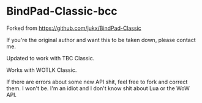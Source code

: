 # BindPad-Classic-bcc

Forked from https://github.com/jukx/BindPad-Classic

If you're the original author and want this to be taken down, please contact me.

Updated to work with TBC Classic.

Works with WOTLK Classic.

If there are errors about some new API shit, feel free to fork and correct them. I won't be. I'm an idiot and I don't know shit about Lua or the WoW API.
